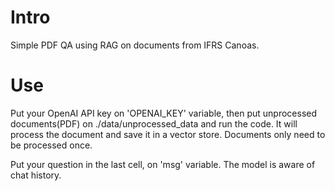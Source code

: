 # Intro
Simple PDF QA using RAG on documents from IFRS Canoas.

# Use
Put your OpenAI API key on 'OPENAI_KEY' variable, then put unprocessed documents(PDF) on ./data/unprocessed_data and run the code. It will process the document and save it in a vector store.
Documents only need to be processed once.

Put your question in the last cell, on 'msg' variable.
The model is aware of chat history.
